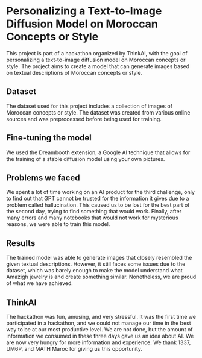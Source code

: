 # Personalizing a Text-to-Image Diffusion Model on Moroccan Concepts or Style

This project is part of a hackathon organized by ThinkAI, with the goal of personalizing a text-to-image diffusion model on Moroccan concepts or style. The project aims to create a model that can generate images based on textual descriptions of Moroccan concepts or style.

## Dataset
The dataset used for this project includes a collection of images of Moroccan concepts or style. The dataset was created from various online sources and was preprocessed before being used for training.

## Fine-tuning the model
We used the Dreambooth extension, a Google AI technique that allows for the training of a stable diffusion model using your own pictures.

## Problems we faced
We spent a lot of time working on an AI product for the third challenge, only to find out that GPT cannot be trusted for the information it gives due to a problem called hallucination. This caused us to be lost for the best part of the second day, trying to find something that would work. Finally, after many errors and many notebooks that would not work for mysterious reasons, we were able to train this model.

## Results
The trained model was able to generate images that closely resembled the given textual descriptions. However, it still faces some issues due to the dataset, which was barely enough to make the model understand what Amazigh jewelry is and create something similar. Nonetheless, we are proud of what we have achieved.

## ThinkAI
The hackathon was fun, amusing, and very stressful. It was the first time we participated in a hackathon, and we could not manage our time in the best way to be at our most productive level. We are not done, but the amount of information we consumed in these three days gave us an idea about AI. We are now very hungry for more information and experience. We thank 1337, UM6P, and MATH Maroc for giving us this opportunity.
